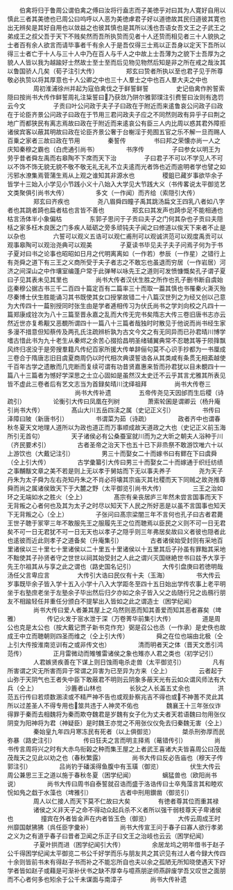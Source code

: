 <!-- { "loadSidebar": true } -->
　　伯禽将归于鲁周公谓伯禽之傅曰汝将行盍志而子美徳乎对曰其为人寛好自用以慎此三者其美徳也已周公曰呜呼以人恶为美徳虖君子好以道徳故其民归道彼其寛也出无辨矣是其好自用也以敛益之也彼其慎也是其所以浅也吾语女吾文王之子武王之弟成王之叔父吾于天下不贱矣然而吾所执贽而见者十人还贽而相见者三十人貌执之士者百有余人欲言而请毕事者千有余人于是吾仅得三士焉以正吾身以定天下吾所以得三士者亡于十人与三十人中乃在百人与千人之中故上士吾薄为之貌下士吾厚为之貌人人皆以我为越踰好士然故士至士至而后见物见物然后知是非之所在戒之哉汝其以鲁国骄人几矣（荀子注引大传）
　　
　　郑玄曰贽者所执以至也君子见于所尊敬必执贽以将其厚意也十人公卿之中也三十人羣士之中也百人羣大夫之中也
　　
　　周初淮浦徐州并起为寇伯禽伐之于鲜誓鲜誓
　　
　　史记伯禽作肹誓索隠曰按尚书大传作鲜誓周礼注粊誓曰乃获敜乃阱尔雅郭璞注引费誓曰汝则有逸罚云今文
　　
　　子贡曰叶公问政于夫子子曰政在于附近而来逺鲁哀公问政子曰政在于论臣齐景公问政子曰政在于节用三君问政夫子应之不同然则政有异乎子曰荆之地广而都狭民有离志焉故曰政在于附近而来逺哀公有臣三人内比周以惑其君外障拒诸侯宾客以蔽其明故曰政在论臣齐景公奢于台榭淫于苑囿五官之乐不解一旦而赐人百乗之家者三故曰政在节用
　　
　　秦誓传
　　
　　书曰邦之荣懐亦尚一人之庆知秦穆之霸也（白虎通引尚书）
　　
　　书序传
　　
　　子曰参女以明王为劳乎昔者舜左禹而右皋陶不下席而天下治
　　
　　子曰君子不可以不学见人不可以不饰不饰无貌无貌不敬不敬无礼无礼不立夫逺而光者饰也近而逾明者学也譬之如污邪水潦集焉菅蒲生焉从上观之谁知其非源水也
　　
　　稷鉏已藏岁事欲毕余子皆学十三始入小学见小节践小义十八始入大学见大节践大义（书传畧说太平御览艺文类聚俱引尚书大传）
　　
　　多文（一作闻）而齐给（索隠引大传）
　　
　　郑玄曰齐疾也
　　
　　尧八眉舜四瞳子禹其跳汤扁文王四乳八者如八字者也其跳者踦也扁者枯也言皆不善也
　　
　　郑玄曰其发声也踦歩足不能相通也枯言汤体半小象偏枯
　　
　　东郭子思问于子贡曰夫子之门何其杂也子贡曰夫隠栝之家多枉木良医之门多疾人砥砺之旁多顽钝夫子闻之曰修道以俟天下来者不止是以杂也
　　
　　六誓可以观义五诰可以观仁甫刑可以观诚洪范可以观度禹贡可以观事皋陶可以观治尧典可以观美
　　
　　子夏读书毕见夫子夫子问焉子何为于书子夏对曰书之论事也昭昭如日月之代明离离如（一作若）参辰（一作星）之错行上有尧舜之道下有三王之义商所受于夫子者志之不敢忘也虽退而穷居（一作岩居）河济之间深山之中作壤室编蓬户常于此弹琴以咏先王之道则可发愤慷慨矣孔子谓子夏曰子见其表未见其里也
　　
　　尚书大传者汉伏生胜之所作也孔子删书断自虞始迄秦穆公据古书三千二百四十篇定百有二篇率三十而取一葢其慎也书罹秦火澌灭殆尽秦博士伏生胜能诵习其书既使其女口授掌故错二十八篇汉世列之为经又创以己意为大传四十一萹别授同时张生由是学者逓相传习为伏氏尚书之学刘向校之凡四十一篇郑康成铨次为八十三篇至晋永嘉之乱而大传无完书矣隋志大传三卷旧唐书志亦云然近世亦复希觏又恶覩所谓四十一篇八十三篇者哉独时时散见于他说而尚书经生家多漫不措意但知蔡传及两孔氏注疏辨析孰为古文今文之有无同异而已孙君晴川博学嗜古惜此书为九十老生从秦烬之余苦心掇拾昌明圣绪辅翼典常不忍聴其等于陨箨飘风终归冺没于是旁搜羣籍凡传纪百家所援大传单辞俪句莫不心识手抄都为一书厘成三卷合于隋唐志旧目虞夏商周仍以时代相次典谟誓诰各从其类咸有条贯无相紊越使千百年古学之遗散而几完断而复续可谓有功昔贤嘉惠来哲而孙君犹以目未覩四十一篇八十三篇者为憾好学深思之士立心固如是虽然汉太史迁不云乎其言尤雅其所表见皆不虚此三卷者后有艺文志当为首録矣晴川沈绎祖拜
　　
　　尚书大传卷三
　　 
　　
　　 
　　 
　　尚书大传补遗
　　
　　五帝传尧见天因邰而生后稷（诗疏引）
　　
　　论衡引大传曰凤凰在列树
　　
　　萧索轮囷是谓卿云（杨升庵引尚书大传）
　　
　　髙山大川五岳四渎之属（史记正义引）
　　
　　书传曰泽障曰陂（新唐书引）
　　
　　书谓菜为茹（诗疏）
　　
　　政者齐中也谓春秋冬夏天文地理人道所以为政也道正而万事顺成故天道政之大也（史记正义前玉海所引无首句）
　　
　　天子诸侯必有公桑蚕室就川而为之大昕之朝夫人浴种于川（齐民要术引）
　　
　　古者圣帝之治天下也五十已下非烝祭不敢游饮唯六十以上游饮也（大戴记注引）
　　
　　男三十而娶女二十而嫁书曰有鳏在下曰虞舜（仝上引大传）
　　
　　古学彚纂引大传曰男三十而娶女二十而嫁通于织纴纺绩之事黼黻文章之美不若是则上无以孝于舅姑而下无以事夫养子
　　
　　尧为天子丹朱为太子舜为左右尧知丹朱之不肖必将壊其宗庙灭其社稷而天下同贼之故尧推尊舜而尚之属诸侯致天下于大麓之野（太平御览引尚书大传）
　　
　　三王之治如环之无端如水之胜火（仝上）
　　
　　髙宗有亲丧居庐三年然未尝言国事而天下无背叛之心者何也及其为太子之时尽以知天下人民之所好恶是以虽不言国事也知天下无背叛之心（仝上）
　　
　　子张问曰髙宗梁闇三年不言何也孔子曰古者君薨王世子聴于冡宰三年不敢服先王之服履先王之位而聴焉以臣民之义则不可一日无君矣不可一日无君犹不可一日无天也以孝子之隠乎则三年弗居矣故曰义者彼也隠者此也逺彼而近此则孝子之道备矣（升庵集引）
　　
　　古者诸侯始受封则有采地百里诸侯以三十里七十里诸侯以二十里五十里诸侯以十五里其后子孙虽有罪黜其采地不黜使其子孙贤者守之世世以祠其始受封之人此之谓兴灭国继絶世书曰兹予大享于先王尔祖其从与享之此之谓也（路史国名记引）
　　
　　大传引盘庚曰若徳明哉汤任父言卑应言
　　
　　大传引大诰曰民仪有十夫（玉海）
　　
　　书大传云岁事既毕余子皆入学十五入小学十八入大学距冬至四十五日始出学传农事上老平明坐于右塾庶老坐于左塾余子毕出然后归夕亦如之余子皆入父之齿随行兄之齿鴈行朋友不相踰轻任并重任分颁白不提挈出入皆如之此之谓造士（困学纪闻）
　　
　　尚书大传曰爱人者兼其屋上之乌然则恶而知其善爱而知其恶者寡矣（埤雅）
　　
　　传记火发于宻水泄于深（万卷菁华前集引大传）
　　
　　道是周公也克是太公也（按大戴记贾子新书克作充）弼是召公也丞（一作承）是史佚也故成王中立而聴朝则四圣而维之（仝上引大传）
　　
　　舜之在位也端由北极（仝上引大传按淮南览训有之或非传文也）
　　
　　清而明者天之体（晋天文悉引鸿范传）
　　
　　正月雷微动而雉雊雷诸侯之象也雉亦人君之类也（初学记引）
　　
　　人君嫉贤疾善在下谋上则日蚀雨电杀走兽（太平御览引）
　　
　　凡有所害谓之灾无所害而异于常谓之异害为已至异为方来（仝上）
　　
　　云者起于山弥于天阴气也王者失中臣下敢蔽君不明则云阴象多蔽天光有云如众谓风师法有大兵（仝上）
　　
　　沙簏者山林也
　　
　　长狄之人长盖五丈余也
　　
　　洪范五行传曰若烦数溷渎或不精严神不告也或观卦察兆吉不得也或不神蓍不灵此其所以过差圣人不得专用也筮共违于人神灵不佑也
　　
　　魏襄王十三年张仪诈得罪于秦而去相魏将为秦而欺夺魏君是岁魏有女子化为丈夫者天若语魏曰勿用张仪阴变为阳神将为君（神疑臣）是时魏王亦觉之不用张仪仪免去归秦魏无害（仝上）
　　
　　秦始皇九年四月寒冻民有死者（以上俱御览）
　　
　　桀杀刑弥厚而民弥暴（路史注引）
　　
　　传曰狂夫之言而明主择焉（鼌错传引）
　　
　　尚书传言周将兴之时有大赤鸟衔榖之种而集王屋之上者武王喜诸大夫皆喜周公曰茂哉茂哉天之见此以劝之也（春秋繁露）
　　
　　尚书大传曰反必告庙也（穆天子传郭注引）
　　
　　吕尚钓于磻溪得鱼腹中有玉璜（御览）
　　
　　伏生大传云周公兼思三王之道以施于春秋冬夏（困学纪闻）
　　
　　螭猛兽也（欧阳尚书说）
　　
　　尚书大传曰周书自泰誓就召诰而盛于洛诰传曰士卒鳬藻言其和睦欢恱如鳬之戱于水藻也（埤雅引）
　　
　　古者中刑用鑚凿（御览引）
　　
　　周人以仁接人而天下莫不仁故曰大矣
　　
　　有徳者尊其位而重其禄
　　
　　诸侯之义非天子之命不得动众起兵杀不义者所以强干弱枝尊天子卑诸侯也
　　
　　撞宾在外者皆金声在内者皆玉色（御览）
　　
　　大传云周成王时州靡国献狒狒（呉任臣字彚补）
　　
　　尚书大传宣王问于春子曰寡人欲行孝弟之义为之有道乎春子曰昔者卫闻之乐正子曰文王之治岐也云云（困学纪闻）
　　
　　子夏叶拱而进（困学纪闻引大传）
　　
　　余居龙坞之明年借书于赵子公千得困学纪闻太平御览二书公千好学而乐与朋友共之其识见有过人者今録大传四十余则皆前书未有得赵子书而补之不能忘所自也夫以余之孤陋无所知晓使遇天下好学者皆如赵子或藉是可渐补伏书之缺不厚幸与噫燕朋逆师燕辟废学吾又叹世之面朋而不心者何多也矧余于公千未谋面与南漳子
　　
　　尚书大传补遗
　　
